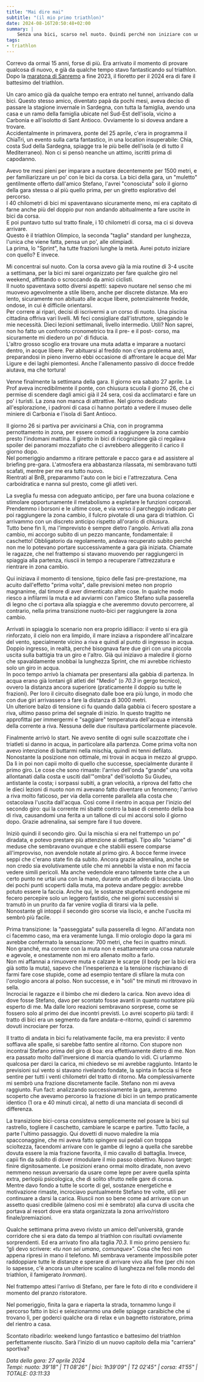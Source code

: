 ```yaml
---
title: "Mai dire mai"
subtitle: "(il mio primo triathlon)"
date: 2024-08-16T20:50:48+02:00
summary: |
    Senza una bici, scarso nel nuoto. Quindi perché non iniziare con un Olimpico? Molti mi hanno dato del pazzo (giustamente)...
tags:
- triathlon
---
```


Correvo da ormai 15 anni, forse di più. Era arrivato il momento di provare qualcosa di nuovo, e già da qualche tempo stavo fantasticando sul triathlon. Dopo la [maratona di Sanremo](/blog/perche-sanremo-e-sanremo) a fine 2023, il fioretto per il 2024 era di fare il battesimo del triathlon.  

Un caro amico già da qualche tempo era entrato nel tunnel, arrivando dalla bici. Questo stesso amico, diventato papà da pochi mesi, aveva deciso di passare la stagione invernale in Sardegna, con tutta la famiglia, avendo una casa e un ramo della famiglia ubicate nel Sud-Est dell'isola, vicino a Carbonia e all'isolotto di Sant Antioco. Ovviamente lo si doveva andare a trovare.  
Accidentalmente in primavera, ponte del 25 aprile, c'era in programma il ChiaTri, un evento sulla carta fantastico, in una location insuperabile: Chia, costa Sud della Sardegna, spiagge tra le più belle dell'isola (e di tutto il Mediterraneo). Non ci si pensò neanche un attimo, iscritti prima di capodanno.  

Avevo tre mesi pieni per imparare a nuotare decentemente per 1500 metri, e per familiarizzare un po' con le bici da corsa. La bici della gara, un "muletto" gentilmente offerto dall'amico Stefano, l'avrei "conosciuta" solo il giorno della gara stessa o al più quello prima, per un giretto esplorativo del percorso.  
I 40 chilometri di bici mi spaventavano sicuramente meno, mi era capitato di farne anche più del doppio pur non andando abitualmente a fare uscite in bici da corsa.  
E poi puntavo tutto sul tratto finale, i 10 chilometri di corsa, ma ci si doveva arrivare.  
Questo è il triathlon Olimpico, la seconda "taglia" standard per lunghezza, l'unica che viene fatta, pensa un po', alle olimpiadi.  
La prima, lo "Sprint", ha tutte frazioni lunghe la metà. Avrei potuto iniziare con quello? E invece.

Mi concentrai sul nuoto. Con la corsa avevo già la mia routine di 3-4 uscite a settimana, per la bici mi sarei organizzato per fare qualche giro nel weekend, affittando o scroccando da amici ciclisti.  
Il nuoto spaventava sotto diversi aspetti: sapevo nuotare nel senso che mi muovevo agevolmente a stile libero, anche per discrete distanze. Ma ero lento, sicuramente non abituato alle acque libere, potenzialmente fredde, ondose, in cui è difficile orientarsi.  
Per correre ai ripari, decisi di iscrivermi a un corso di nuoto. Una piscina cittadina offriva vari livelli. Mi feci consigliare dall'istruttore, spiegando le mie necessità. Dieci lezioni settimanali, livello intermedio. Utili? Non saprei, non ho fatto un confronto cronometrico tra il pre- e il post- corso, ma sicuramente mi diedero un po' di fiducia.  
L'altro grosso scoglio era trovare una muta adatta e imparare a nuotarci dentro, in acque libere. Per abituarsi al freddo non c'era problema anzi, preparandosi in pieno inverno ebbi occasione di affrontare le acque del Mar Ligure e dei laghi piemontesi. Anche l'allenamento passivo di docce fredde aiutava, ma che tortura!

Venne finalmente la settimana della gara. Il giorno era sabato 27 aprile. La Prof aveva incredibilmente il ponte, con chiusura scuola il giorno 26, che ci permise di scendere dagli amici già il 24 sera, così da acclimatarci e fare un po' i turisti. La zona non manca di attrattive. Nel giorno dedicato all'esplorazione, i padroni di casa ci hanno portato a vedere il museo delle miniere di Carbonia e l'isola di Sant Antioco.  

Il giorno 26 si partiva per avvicinarsi a Chia, con in programma pernottamento in zona, per essere comodi a raggiungere la zona cambio presto l'indomani mattina. Il giretto in bici di ricognizione già ci regalava spoiler dei panorami mozzafiato che ci avrebbero alleggerito il carico il giorno dopo.  
Nel pomeriggio andammo a ritirare pettorale e pacco gara e ad assistere al briefing pre-gara. L'atmosfera era abbastanza rilassata, mi sembravano tutti scafati, mentre per me era tutto nuovo.   
Rientrati al BnB, preparammo l'auto con le bici e l'attrezzatura. Cena carboidratica e nanna sul presto, come gli atleti veri.

La sveglia fu messa con adeguato anticipo, per fare una buona colazione e stimolare opportunamente il metabolismo a espletare le funzioni corporali. Prendemmo i borsoni e le ultime cose, e via verso il parcheggio indicato per poi raggiungere la zona cambio, il fulcro pivotale di una gara di triathlon. Ci arrivammo con un discreto anticipo rispetto all'orario di chiusura.  
Tutto bene fin lì, ma l'imprevisto è sempre dietro l'angolo. Arrivati alla zona cambio, mi accorgo subito di un pezzo mancante, fondamentale: il caschetto! Obbligatorio da regolamento, andava recuperato subito perché non me lo potevano portare successivamente a gara già iniziata. Chiamate le ragazze, che nel frattempo si stavano muovendo per raggiungerci in spiaggia alla partenza, riuscii in tempo a recuperare l'attrezzatura e rientrare in zona cambio.  

Qui iniziava il momento di tensione, tipico delle fasi pre-prestazione, ma acuito dall'effetto "prima volta", dalle previsioni meteo non proprio magnanime, dal timore di aver dimenticato altre cose. In qualche modo riesco a infilarmi la muta e ad avviarmi con l'amico Stefano sulla passerella di legno che ci portava alla spiaggia e che averemmo dovuto percorrere, al contrario, nella prima transizione nuoto-bici per raggiungere la zona cambio.  

Arrivati in spiaggia lo scenario non era proprio idilliaco: il vento si era già rinforzato, il cielo non era limpido, il mare inziava a rispondere all'incalzare del vento, specialmente vicino a riva e quindi al punto di ingresso in acqua. Doppio ingresso, in realtà, perché bisognava fare due giri con una piccola uscita sulla battigia tra un giro e l'altro. Già qui iniziavo a maledire il giorno che spavaldamente snobbai la lunghezza Sprint, che mi avrebbe richiesto solo un giro in acqua.  
In poco tempo arrivò la chiamata per presentarsi alla gabbia di partenza. In acqua erano già lontani gli atleti del "Medio" (o *70.3* in gergo tecnico), ovvero la distanza ancora superiore (praticamente il doppio su tutte le frazioni). Per loro il circuito disegnato dalle boe era più lungo, in modo che con due giri arrivassero a fare la distanza di 3000 metri.  
Un ulteriore balzo di tensione ci fu quando dalla gabbia ci fecero spostare a riva, ultimo passo prima del segnale di inizio. In questo tragitto ne approfittai per immergermi e "saggiare" temperatura dell'acqua e intensità della corrente a riva. Nessuna delle due risultava particolarmente piacevole.  

Finalmente arrivò lo start. Ne avevo sentite di ogni sulle scazzottate che i triatleti si danno in acqua, in particolare alla partenza. Come prima volta non avevo intenzione di buttarmi nella mischia, quindi mi tenni defilato. Nonostante la posizione non ottimale, mi trovai in acqua in mezzo al gruppo.  
Da lì in poi non capii molto di quello che successe, specialmente durante il primo giro. Le cose che sono rimaste: l'arrivo dell'onda "grande" una volta allontanati dalla costa e usciti dall'"ombra" dell'isolotto Su Giudeu, antistante la costa; i sorpassi subiti, a gran velocità, a riprova del fatto che le dieci lezioni di nuoto non mi avevano fatto diventare un fenomeno; l'arrivo a riva molto faticoso, per via della corrente parallela alla costa che ostacolava l'uscita dall'acqua. Così come il rientro in acqua per l'inizio del secondo giro: qui la corrente mi sbatté contro la base di cemento della boa di riva, causandomi una ferita a un tallone di cui mi accorsi solo il giorno dopo. Grazie adrenalina, sai sempre fare il tuo dovere.  

Iniziò quindi il secondo giro. Qui la mischia si era nel frattempo un po' diradata, e potevo prestare più attenzione ai dettagli. Tipo allo "sciame" di meduse che sembravano ovunque e che stabilii essere comparse all'improvviso, non avendole notate al primo giro. A bocce ferme invece seppi che c'erano state fin da subito. Ancora grazie adrenalina, anche se non credo sia evolutivamente utile che mi annebbi la vista e non mi faccia vedere simili pericoli. Ma anche vedendole erano talmente tante che a un certo punto ne urtai una con la mano, durante un affondo di bracciata. Uno dei pochi punti scoperti dalla muta, ma poteva andare peggio: avrebbe potuto essere la faccia. Anche qui, le sostanze stupefacenti endogene mi fecero percepire solo un leggero fastidio, che nei giorni successivi si tramutò in un prurito da far venire voglia di tirarsi via la pelle.  
Nonostante gli intoppi il secondo giro scorse via liscio, e anche l'uscita mi sembrò più facile.

Prima transizione: la "passeggiata" sulla passerella di legno. All'andata non ci facemmo caso, ma era veramente lunga. Il mio orologio dopo la gara mi avrebbe confermato la sensazione: 700 metri, che feci in quattro minuti. Non granché, ma correre con la muta non è esattamente una cosa naturale e agevole, e onestamente non mi ero allenato molto a farlo.  
Non mi affannai a rimuovere muta e calzare le scarpe (il body per la bici era già sotto la muta), sapevo che l'inesperienza e la tensione rischiavano di farmi fare cose stupide, come ad esempio tentare di sfilare la muta con l'orologio ancora al polso. Non successe, e in "soli" tre minuti mi ritrovavo in sella.  
Incrociai le ragazze e il bimbo che mi diedero la carica. Non avevo idea di dove fosse Stefano, davo per scontato fosse avanti in quanto nuotatore più esperto di me. Ma dalle loro reazioni sembravano sorprese, come se fossero solo al primo dei due incontri previsti. Lo avrei scoperto più tardi: il tratto di bici era un segmento da fare andata-e-ritorno, quindi ci saremmo dovuti incrociare per forza.

Il tratto di andata in bici fu relativamente facile, ma era previsto: il vento soffiava alle spalle, si sarebbe fatto sentire al ritorno. Con stupore non incontrai Stefano prima del giro di boa: era effettivamente dietro di me. Non era passato molto dall'inversione di marcia quando lo vidi. Ci urlammo qualcosa per darci la carica, mi chiedevo se mi avrebbe raggiunto. Intanto le previsioni sul vento si stavano rivelando fondate, la spinta in faccia si fece sentire per tutti i venti chilometri del tratto di ritorno. Ma complessivamente mi sembrò una frazione discretamente facile. Stefano non mi aveva raggiunto. Fun fact: analizzando successivamente la gara, avremmo scoperto che avevamo percorso la frazione di bici in un tempo praticamente identico (1 ora e 40 minuti circa), al netto di una manciata di secondi di differenza.

La transizione bici-corsa consisteva semplicemente nel posare la bici sul rastrello, togliere il caschetto, cambiare le scarpe e partire. Tutto facile, a parte l'ultimo passaggio. Qui dovetti di nuovo maledire la mia spacconaggine, che mi aveva fatto spingere sui pedali con troppa scioltezza, facendomi arrivare con le gambe di legno a quella che sarebbe dovuta essere la mia frazione favorita, il mio cavallo di battaglia. Invece, capii fin da subito di dover rimodulare il mio passo obiettivo. Nuovo target: finire dignitosamente. Le posizioni erano ormai molto diradate, non avevo nemmeno nessun avversario da usare come lepre per avere quella spinta extra, perlopiù psicologica, che di solito sfrutto nelle gare di corsa.  
Mentre davo fondo a tutte le scorte di gel, sostanze energetiche e motivazione rimaste, incrociavo puntualmente Stefano tre volte, utili per continuare a darsi la carica. Riuscii non so bene come ad arrivare con un assetto quasi credibile (almeno così mi è sembrato) alla curva di uscita che portava al resort dove era stata organizzata la zona arrivo/ristoro finale/premiazioni.

Qualche settimana prima avevo rivisto un amico dell'università, grande corridore che si era dato da tempo al triathlon con risultati ovviamente sorprendenti. Ed era arrivato fino alla taglia *70.3*. Il mio primo pensiero fu: “gli devo scrivere: _«tu non sei umano, comunque»_”. Cosa che feci non appena ripresi in mano il telefono. Mi sembrava veramente impossibile poter raddoppiare tutte le distanze e sperare di arrivare vivo alla fine (per chi non lo sapesse, c'è ancora un ulteriore scalino di lunghezza nel folle mondo del triathlon, il famigerato _Ironman_).  

Nel frattempo attesi l'arrivo di Stefano, per fare le foto di rito e condividere il momento del pranzo ristoratore.

Nel pomeriggio, finita la gara e riaperta la strada, tornammo lungo il percorso fatto in bici e selezionammo una delle spiagge caraibiche che si trovano lì, per goderci qualche ora di relax e un bagnetto ristoratore, prima del rientro a casa.

Scontato ribadirlo: weekend lungo fantastico e battesimo del triathlon perfettamente riuscito. Sarà l'inizio di un nuovo capitolo della mia "carriera" sportiva?

_Data della gara: 27 aprile 2024_  
_Tempi: nuoto: 39'18" | T1 08'26" | bici: 1h39'09" | T2 02'45" | corsa: 41'55" | TOTALE: 03:11:33_
